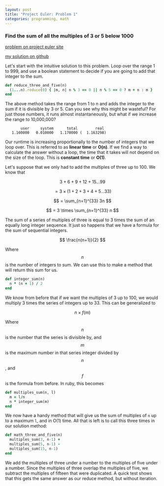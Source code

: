 ```yaml
---
layout: post
title: "Project Euler: Problem 1"
categories: programming, math
---
```


### Find the sum of all the multiples of 3 or 5 below 1000

[problem on project euler site](https://projecteuler.net/problem=1)

[my solution on github](https://github.com/misternu/euler_solutions/tree/master/1)

Let's start with the intuitive solution to this problem. Loop over the range 1 to 999, and use a boolean statement to decide if you are going to add that integer to the sum.

```ruby
def reduce_three_and_five(n)
  (1...n).reduce(0) { |m, n| n % 3 == 0 || n % 5 == 0 ? m + n : m }
end
```

The above method takes the range from 1 to n and adds the integer to the sum if it is divisible by 3 or 5. Can you see why this might be wasteful? For just those numbers, it runs almost instantaneously, but what if we increase the range to 10,000,000?

```
       user     system      total        real
   1.160000   0.010000   1.170000 (  1.163298)
```

Our runtime is increasing proportionally to the number of integers that we loop over. This is referred to as **linear time** or **O(n)**. If we find a way to calculate the answer without a loop, the time that it takes will not depend on the size of the loop. This is **constant time** or **O(1)**.

Let's suppose that we only had to add the multiples of three up to 100. We know that

$$ 3 + 6 + 9 + 12 + 15 ... 99 $$

$$ = 3 \times (1 + 2 + 3 + 4 + 5 ... 33) $$

$$ = \sum_{n=1}^{33} 3n $$

$$ = 3 \times \sum_{n=1}^{33} n $$

The sum of a series of multiples of three is equal to 3 times the sum of an equally long integer sequence. It just so happens that we have a formula for the sum of sequential integers.

$$ \frac{n(n+1)}{2} $$

Where $$n$$ is the number of integers to sum. We can use this to make a method that
will return this sum for us.

```ruby
def integer_sum(n)
  n * (n + 1) / 2
end
```

We know from before that if we want the multiples of 3 up to 100, we would multiply 3 times the series of integers up to 33. This can be generalized to

$$ n \times f(m) $$

Where $$n$$ is the number that the series is divisible by, and $$m$$ is the maximum number in that series integer divided by $$n$$, and $$f$$ is the formula from before. In ruby, this becomes

```ruby
def multiples_sum(n, l)
  m = l/n
  n * integer_sum(m)
end
```

We now have a handy method that will give us the sum of multiples of ```n``` up to a maximum ```l```, and in O(1) time. All that is left is to call this three times in our solution method:

```ruby
def math_three_and_five(n)
  multiples_sum(3, n-1) +
  multiples_sum(5, n-1) -
  multiples_sum(15, n-1)
end
```

We add the multiples of three under a number to the multiples of five under a number. Since the multiples of three overlap the multiples of five, we subtract the multiples of fifteen that were duplicated. A quick test shows that this gets the same answer as our reduce method, but without iteration.
